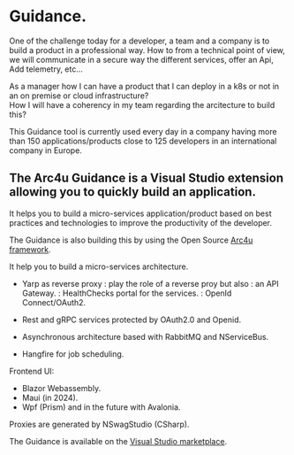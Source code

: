 # Guidance.

One of the challenge today for a developer, a team and a company is to build a product in a professional way. How to from a technical point of view, we will communicate in a secure way the different services, offer an Api, Add telemetry, etc...

As a manager how I can have a product that I can deploy in a k8s or not in an on premise or cloud infrastructure?  
How I will have a coherency in my team regarding the arcitecture to build this?  

This Guidance tool is currently used every day in a company having more than 150 applications/products close to 125 developers in an international company in Europe.

## The Arc4u Guidance is a Visual Studio extension allowing you to quickly build an application.

It helps you to build a micro-services application/product based on best practices and technologies to improve the productivity of the developer. 

The Guidance is also building this by using the Open Source [Arc4u framework](https://github.com/GFlisch/arc4u).  

It help you to build a micro-services architecture.
- Yarp as reverse proxy : play the role of a reverse proy but also
    : an API Gateway.
    : HealthChecks portal for the services.
    : OpenId Connect/OAuth2.

- Rest and gRPC services protected by OAuth2.0 and Openid. 
- Asynchronous architecture based with RabbitMQ and NServiceBus.
- Hangfire for job scheduling.

Frontend UI:
- Blazor Webassembly.
- Maui (in 2024).
- Wpf (Prism) and in the future with Avalonia.

Proxies are generated by NSwagStudio (CSharp).

The Guidance is available on the [Visual Studio marketplace](https://marketplace.visualstudio.com/items?itemName=Arc4u.Guidance2022-2).

